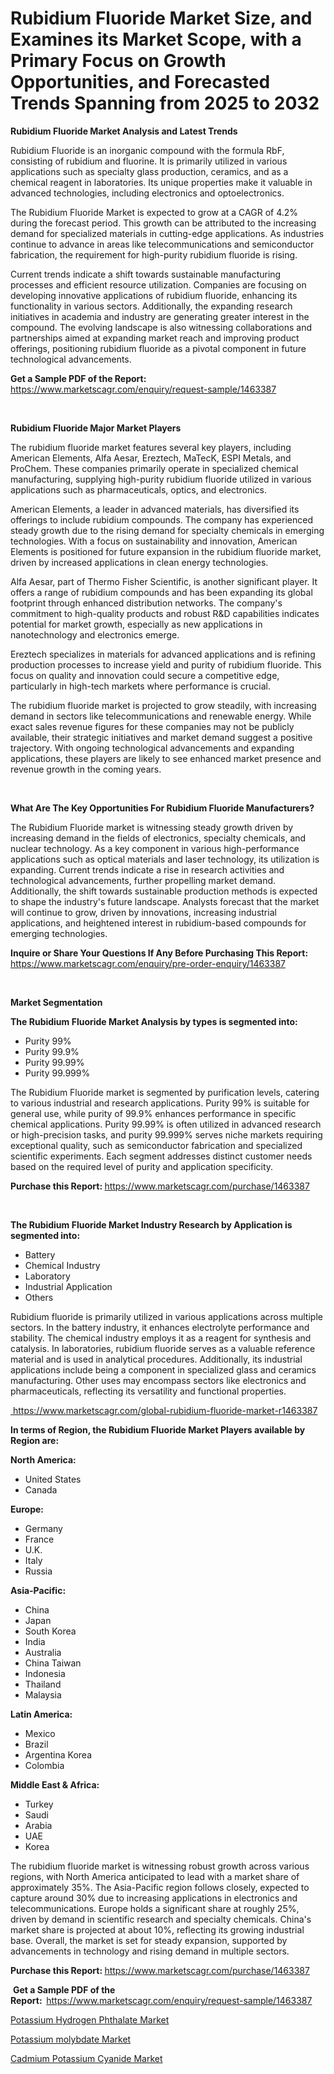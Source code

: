 <p><h1>Rubidium Fluoride Market Size, and Examines its Market Scope, with a Primary Focus on Growth Opportunities, and Forecasted Trends Spanning from 2025 to 2032</h1></p><p><strong>Rubidium Fluoride Market Analysis and Latest Trends</strong></p>
<p><p>Rubidium Fluoride is an inorganic compound with the formula RbF, consisting of rubidium and fluorine. It is primarily utilized in various applications such as specialty glass production, ceramics, and as a chemical reagent in laboratories. Its unique properties make it valuable in advanced technologies, including electronics and optoelectronics.</p><p>The Rubidium Fluoride Market is expected to grow at a CAGR of 4.2% during the forecast period. This growth can be attributed to the increasing demand for specialized materials in cutting-edge applications. As industries continue to advance in areas like telecommunications and semiconductor fabrication, the requirement for high-purity rubidium fluoride is rising.</p><p>Current trends indicate a shift towards sustainable manufacturing processes and efficient resource utilization. Companies are focusing on developing innovative applications of rubidium fluoride, enhancing its functionality in various sectors. Additionally, the expanding research initiatives in academia and industry are generating greater interest in the compound. The evolving landscape is also witnessing collaborations and partnerships aimed at expanding market reach and improving product offerings, positioning rubidium fluoride as a pivotal component in future technological advancements.</p></p>
<p><strong>Get a Sample PDF of the Report:&nbsp;</strong> <a href="https://www.marketscagr.com/enquiry/request-sample/1463387?utm_campaign=1869&utm_medium=2&utm_source=Github&utm_content=ia&utm_term=01042025&utm_id=rubidium-fluoride">https://www.marketscagr.com/enquiry/request-sample/1463387</a></p>
<p>&nbsp;</p>
<p><strong>Rubidium Fluoride Major Market Players</strong></p>
<p><p>The rubidium fluoride market features several key players, including American Elements, Alfa Aesar, Ereztech, MaTecK, ESPI Metals, and ProChem. These companies primarily operate in specialized chemical manufacturing, supplying high-purity rubidium fluoride utilized in various applications such as pharmaceuticals, optics, and electronics.</p><p>American Elements, a leader in advanced materials, has diversified its offerings to include rubidium compounds. The company has experienced steady growth due to the rising demand for specialty chemicals in emerging technologies. With a focus on sustainability and innovation, American Elements is positioned for future expansion in the rubidium fluoride market, driven by increased applications in clean energy technologies.</p><p>Alfa Aesar, part of Thermo Fisher Scientific, is another significant player. It offers a range of rubidium compounds and has been expanding its global footprint through enhanced distribution networks. The company's commitment to high-quality products and robust R&D capabilities indicates potential for market growth, especially as new applications in nanotechnology and electronics emerge.</p><p>Ereztech specializes in materials for advanced applications and is refining production processes to increase yield and purity of rubidium fluoride. This focus on quality and innovation could secure a competitive edge, particularly in high-tech markets where performance is crucial.</p><p>The rubidium fluoride market is projected to grow steadily, with increasing demand in sectors like telecommunications and renewable energy. While exact sales revenue figures for these companies may not be publicly available, their strategic initiatives and market demand suggest a positive trajectory. With ongoing technological advancements and expanding applications, these players are likely to see enhanced market presence and revenue growth in the coming years.</p></p>
<p>&nbsp;</p>
<p><strong>What Are The Key Opportunities For Rubidium Fluoride Manufacturers?</strong></p>
<p><p>The Rubidium Fluoride market is witnessing steady growth driven by increasing demand in the fields of electronics, specialty chemicals, and nuclear technology. As a key component in various high-performance applications such as optical materials and laser technology, its utilization is expanding. Current trends indicate a rise in research activities and technological advancements, further propelling market demand. Additionally, the shift towards sustainable production methods is expected to shape the industry's future landscape. Analysts forecast that the market will continue to grow, driven by innovations, increasing industrial applications, and heightened interest in rubidium-based compounds for emerging technologies.</p></p>
<p><strong>Inquire or Share Your Questions If Any Before Purchasing This Report:</strong> <a href="https://www.marketscagr.com/enquiry/pre-order-enquiry/1463387?utm_campaign=1869&utm_medium=2&utm_source=Github&utm_content=ia&utm_term=01042025&utm_id=rubidium-fluoride">https://www.marketscagr.com/enquiry/pre-order-enquiry/1463387</a></p>
<p>&nbsp;</p>
<p><strong>Market Segmentation</strong></p>
<p><strong>The Rubidium Fluoride Market Analysis by types is segmented into:</strong></p>
<p><ul><li>Purity 99%</li><li>Purity 99.9%</li><li>Purity 99.99%</li><li>Purity 99.999%</li></ul></p>
<p><p>The Rubidium Fluoride market is segmented by purification levels, catering to various industrial and research applications. Purity 99% is suitable for general use, while purity of 99.9% enhances performance in specific chemical applications. Purity 99.99% is often utilized in advanced research or high-precision tasks, and purity 99.999% serves niche markets requiring exceptional quality, such as semiconductor fabrication and specialized scientific experiments. Each segment addresses distinct customer needs based on the required level of purity and application specificity.</p></p>
<p><strong>Purchase this Report:&nbsp;</strong><a href="https://www.marketscagr.com/purchase/1463387?utm_campaign=1869&utm_medium=2&utm_source=Github&utm_content=ia&utm_term=01042025&utm_id=rubidium-fluoride">https://www.marketscagr.com/purchase/1463387</a></p>
<p>&nbsp;</p>
<p><strong>The Rubidium Fluoride Market Industry Research by Application is segmented into:</strong></p>
<p><ul><li>Battery</li><li>Chemical Industry</li><li>Laboratory</li><li>Industrial Application</li><li>Others</li></ul></p>
<p><p>Rubidium fluoride is primarily utilized in various applications across multiple sectors. In the battery industry, it enhances electrolyte performance and stability. The chemical industry employs it as a reagent for synthesis and catalysis. In laboratories, rubidium fluoride serves as a valuable reference material and is used in analytical procedures. Additionally, its industrial applications include being a component in specialized glass and ceramics manufacturing. Other uses may encompass sectors like electronics and pharmaceuticals, reflecting its versatility and functional properties.</p></p>
<p><a href="https://www.marketscagr.com/global-rubidium-fluoride-market-r1463387?utm_campaign=1869&utm_medium=2&utm_source=Github&utm_content=ia&utm_term=01042025&utm_id=rubidium-fluoride">&nbsp;https://www.marketscagr.com/global-rubidium-fluoride-market-r1463387</a></p>
<p><strong>In terms of Region, the Rubidium Fluoride Market Players available by Region are:</strong></p>
<p>
    <p> <strong> North America: </strong>
        <ul>
            <li>United States</li>
            <li>Canada</li>
        </ul>
        </p> 
    <p> <strong> Europe: </strong>
        <ul>
            <li>Germany</li>
            <li>France</li>
            <li>U.K.</li>
            <li>Italy</li>
            <li>Russia</li>
        </ul>
        </p> 
    <p> <strong> Asia-Pacific: </strong>
        <ul>
            <li>China</li>
            <li>Japan</li>
            <li>South Korea</li>
            <li>India</li>
            <li>Australia</li>
            <li>China Taiwan</li>
            <li>Indonesia</li>
            <li>Thailand</li>
            <li>Malaysia</li>
        </ul>
        </p> 
    <p> <strong> Latin America: </strong>
        <ul>
            <li>Mexico</li>
            <li>Brazil</li>
            <li>Argentina Korea</li>
            <li>Colombia</li>
        </ul>
        </p> 
    <p> <strong> Middle East & Africa: </strong>
        <ul>
            <li>Turkey</li>
            <li>Saudi</li>
            <li>Arabia</li>
            <li>UAE</li>
            <li>Korea</li>
        </ul>
    </p>
    </p>
<p><p>The rubidium fluoride market is witnessing robust growth across various regions, with North America anticipated to lead with a market share of approximately 35%. The Asia-Pacific region follows closely, expected to capture around 30% due to increasing applications in electronics and telecommunications. Europe holds a significant share at roughly 25%, driven by demand in scientific research and specialty chemicals. China's market share is projected at about 10%, reflecting its growing industrial base. Overall, the market is set for steady expansion, supported by advancements in technology and rising demand in multiple sectors.</p></p>
<p><strong>Purchase this Report: </strong><a href="https://www.marketscagr.com/purchase/1463387?utm_campaign=1869&utm_medium=2&utm_source=Github&utm_content=ia&utm_term=01042025&utm_id=rubidium-fluoride">https://www.marketscagr.com/purchase/1463387</a></p>
<p>&nbsp;<strong>Get a Sample PDF of the Report:&nbsp;&nbsp;</strong><a href="https://www.marketscagr.com/enquiry/request-sample/1463387?utm_campaign=1869&utm_medium=2&utm_source=Github&utm_content=ia&utm_term=01042025&utm_id=rubidium-fluoride">https://www.marketscagr.com/enquiry/request-sample/1463387</a></p>
<p><strong></strong></p>
<p><p><a href="https://github.com/CliffMedina6/Market-Research-Report-List-7/blob/main/potassium-hydrogen-phthalate-market.md?utm_campaign=1869&utm_medium=2&utm_source=Github&utm_content=ia&utm_term=01042025&utm_id=rubidium-fluoride">Potassium Hydrogen Phthalate Market</a></p><p><a href="https://github.com/provorikovar/Market-Research-Report-List-7/blob/main/potassium-molybdate-market.md?utm_campaign=1869&utm_medium=2&utm_source=Github&utm_content=ia&utm_term=01042025&utm_id=rubidium-fluoride">Potassium molybdate Market</a></p><p><a href="https://github.com/ekerswenzlb0/Market-Research-Report-List-1/blob/main/cadmium-potassium-cyanide-market.md?utm_campaign=1869&utm_medium=2&utm_source=Github&utm_content=ia&utm_term=01042025&utm_id=rubidium-fluoride">Cadmium Potassium Cyanide Market</a></p></p>